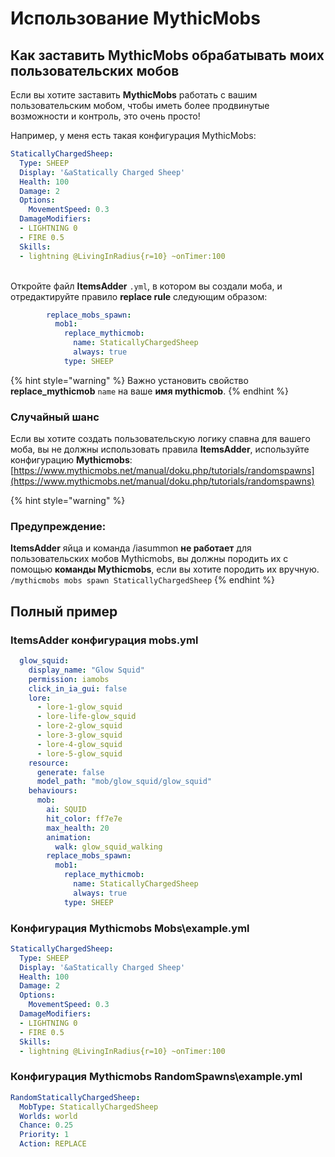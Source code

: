 # Использование MythicMobs

## Как заставить MythicMobs обрабатывать моих пользовательских мобов

Если вы хотите заставить **MythicMobs** работать с вашим пользовательским мобом, чтобы иметь более продвинутые возможности и контроль, это очень просто!

Например, у меня есть такая конфигурация MythicMobs:

```yaml
StaticallyChargedSheep:
  Type: SHEEP
  Display: '&aStatically Charged Sheep'
  Health: 100
  Damage: 2
  Options:
    MovementSpeed: 0.3
  DamageModifiers:
  - LIGHTNING 0
  - FIRE 0.5
  Skills:
  - lightning @LivingInRadius{r=10} ~onTimer:100
```

\
Откройте файл **ItemsAdder** `.yml`, в котором вы создали моба, и отредактируйте правило **replace rule** следующим образом:

```yaml
        replace_mobs_spawn:
          mob1:
            replace_mythicmob:
              name: StaticallyChargedSheep
              always: true
            type: SHEEP
```

{% hint style="warning" %}
Важно установить свойство **replace\_mythicmob** `name` на ваше **имя mythicmob**.
{% endhint %}

### Случайный шанс

Если вы хотите создать пользовательскую логику спавна для вашего моба, вы не должны использовать правила **ItemsAdder**, используйте конфигурацию **Mythicmobs**: [https://www.mythicmobs.net/manual/doku.php/tutorials/randomspawns](https://www.mythicmobs.net/manual/doku.php/tutorials/randomspawns)

{% hint style="warning" %}
### Предупреждение:

**ItemsAdder** яйца и команда /iasummon **не работает** для пользовательских мобов Mythicmobs, вы должны породить их с помощью **команды Mythicmobs**, если вы хотите породить их вручную.\
`/mythicmobs mobs spawn StaticallyChargedSheep`
{% endhint %}

## Полный пример

### ItemsAdder конфигурация mobs.yml

```yaml
  glow_squid:
    display_name: "Glow Squid"
    permission: iamobs
    click_in_ia_gui: false
    lore:
      - lore-1-glow_squid
      - lore-life-glow_squid
      - lore-2-glow_squid
      - lore-3-glow_squid
      - lore-4-glow_squid
      - lore-5-glow_squid
    resource:
      generate: false
      model_path: "mob/glow_squid/glow_squid"
    behaviours:
      mob:
        ai: SQUID
        hit_color: ff7e7e
        max_health: 20
        animation:
          walk: glow_squid_walking
        replace_mobs_spawn:
          mob1:
            replace_mythicmob:
              name: StaticallyChargedSheep
              always: true
            type: SHEEP
```

### Конфигурация Mythicmobs Mobs\example.yml

```yaml
StaticallyChargedSheep:
  Type: SHEEP
  Display: '&aStatically Charged Sheep'
  Health: 100
  Damage: 2
  Options:
    MovementSpeed: 0.3
  DamageModifiers:
  - LIGHTNING 0
  - FIRE 0.5
  Skills:
  - lightning @LivingInRadius{r=10} ~onTimer:100
```

### Конфигурация Mythicmobs RandomSpawns\example.yml

```yaml
RandomStaticallyChargedSheep:
  MobType: StaticallyChargedSheep
  Worlds: world
  Chance: 0.25
  Priority: 1
  Action: REPLACE
```
